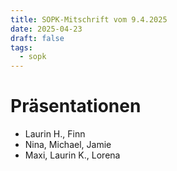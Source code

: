 ```yaml
---
title: SOPK-Mitschrift vom 9.4.2025
date: 2025-04-23
draft: false
tags:
  - sopk
---
```

# Präsentationen

* Laurin H., Finn
* Nina, Michael, Jamie
* Maxi, Laurin K., Lorena